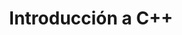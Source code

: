 ---
title: "Introducción a C++"
type: docs
menu:
    apunte:
        identifier: "apunte-introduccion_a_cpp"
weight: 20 # Las secciones se ordenan de forma ascendente por su peso
---